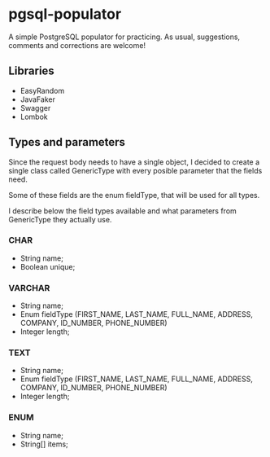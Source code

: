 # pgsql-populator
A simple PostgreSQL populator for practicing. As usual, suggestions, comments and corrections are welcome!

## Libraries

* EasyRandom
* JavaFaker
* Swagger
* Lombok

## Types and parameters

Since the request body needs to have a single object, I decided to create a single class called GenericType with every posible parameter that the fields need.

Some of these fields are the enum fieldType, that will be used for all types. 

I describe below the field types available and what parameters from GenericType they actually use.

### CHAR

* String name;
* Boolean unique;

### VARCHAR

* String name;
* Enum fieldType (FIRST_NAME, LAST_NAME, FULL_NAME, ADDRESS, COMPANY, ID_NUMBER, PHONE_NUMBER)
* Integer length;

### TEXT

* String name;
* Enum fieldType (FIRST_NAME, LAST_NAME, FULL_NAME, ADDRESS, COMPANY, ID_NUMBER, PHONE_NUMBER)
* Integer length;

### ENUM

* String name;
* String[] items;